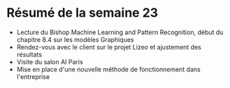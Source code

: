# Résumé de la semaine 23

  - Lecture du Bishop Machine Learning and Pattern Recognition, début du chapitre 8.4 sur les modèles Graphiques
  - Rendez-vous avec le client sur le projet Lizeo et ajustement des résultats
  - Visite du salon AI Paris
  - Mise en place d'une nouvelle méthode de fonctionnement dans l'entreprise
  
